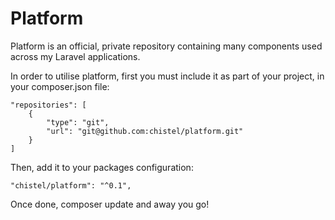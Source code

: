 # Platform

Platform is an official, private repository containing many components used across my Laravel applications.

In order to utilise platform, first you must include it as part of your project, in your composer.json file:

```
"repositories": [
    {
        "type": "git",
        "url": "git@github.com:chistel/platform.git"
    }
]
```

Then, add it to your packages configuration:

```
"chistel/platform": "^0.1",
```

Once done, composer update and away you go!

